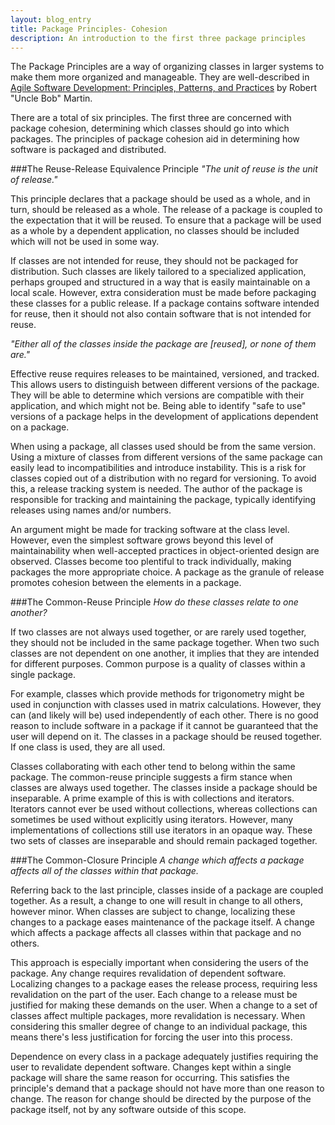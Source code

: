 ```yaml
---
layout: blog_entry
title: Package Principles- Cohesion
description: An introduction to the first three package principles
---
```

The Package Principles are a way of organizing classes in larger systems to make them more organized and manageable. They are well-described in [Agile Software Development: Principles, Patterns, and Practices](http://www.amazon.com/Software-Development-Principles-Patterns-Practices/dp/0135974445) by Robert "Uncle Bob" Martin.

There are a total of six principles. The first three are concerned with package cohesion, determining which classes should go into which packages. The principles of package cohesion aid in determining how software is packaged and distributed.

###The Reuse-Release Equivalence Principle
*"The unit of reuse is the unit of release."*

This principle declares that a package should be used as a whole, and in turn, should be released as a whole. The release of a package is coupled to the expectation that it will be reused. To ensure that a package will be used as a whole by a dependent application, no classes should be included which will not be used in some way.

If classes are not intended for reuse, they should not be packaged for distribution. Such classes are likely tailored to a specialized application, perhaps grouped and structured in a way that is easily maintainable on a local scale. However, extra consideration must be made before packaging these classes for a public release. If a package contains software intended for reuse, then it should not also contain software that is not intended for reuse.

*"Either all of the classes inside the package are \[reused\], or none of them are."*

Effective reuse requires releases to be maintained, versioned, and tracked. This allows users to distinguish between different versions of the package. They will be able to determine which versions are compatible with their application, and which might not be. Being able to identify "safe to use" versions of a package helps in the development of applications dependent on a package.

When using a package, all classes used should be from the same version. Using a mixture of classes from different versions of the same package can easily lead to incompatibilities and introduce instability. This is a risk for classes copied out of a distribution with no regard for versioning. To avoid this, a release tracking system is needed. The author of the package is responsible for tracking and maintaining the package, typically identifying releases using names and/or numbers.

An argument might be made for tracking software at the class level. However, even the simplest software grows beyond this level of maintainability when well-accepted practices in object-oriented design are observed. Classes become too plentiful to track individually, making packages the more appropriate choice. A package as the granule of release promotes cohesion between the elements in a package.

###The Common-Reuse Principle
*How do these classes relate to one another?*

If two classes are not always used together, or are rarely used together, they should not be included in the same package together. When two such classes are not dependent on one another, it implies that they are intended for different purposes. Common purpose is a quality of classes within a single package.

For example, classes which provide methods for trigonometry might be used in conjunction with classes used in matrix calculations. However, they can (and likely will be) used independently of each other. There is no good reason to include software in a package if it cannot be guaranteed that the user will depend on it. The classes in a package should be reused together. If one class is used, they are all used.

Classes collaborating with each other tend to belong within the same package. The common-reuse principle suggests a firm stance when classes are always used together. The classes inside a package should be inseparable. A prime example of this is with collections and iterators. Iterators cannot ever be used without collections, whereas collections can sometimes be used without explicitly using iterators. However, many implementations of collections still use iterators in an opaque way. These two sets of classes are inseparable and should remain packaged together.

###The Common-Closure Principle
*A change which affects a package affects all of the classes within that package.*

Referring back to the last principle, classes inside of a package are coupled together. As a result, a change to one will result in change to all others, however minor. When classes are subject to change, localizing these changes to a package eases maintenance of the package itself. A change which affects a package affects all classes within that package and no others.

This approach is especially important when considering the users of the package. Any change requires revalidation of dependent software. Localizing changes to a package eases the release process, requiring less revalidation on the part of the user. Each change to a release must be justified for making these demands on the user. When a change to a set of classes affect multiple packages, more revalidation is necessary. When considering this smaller degree of change to an individual package, this means there's less justification for forcing the user into this process.

Dependence on every class in a package adequately justifies requiring the user to revalidate dependent software. Changes kept within a single package will share the same reason for occurring. This satisfies the principle's demand that a package should not have more than one reason to change. The reason for change should be directed by the purpose of the package itself, not by any software outside of this scope.
